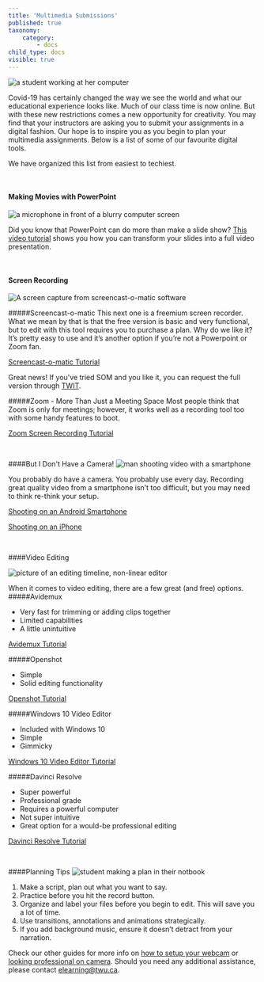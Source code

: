 ```yaml
---
title: 'Multimedia Submissions'
published: true
taxonomy:
    category:
        - docs
child_type: docs
visible: true
---
```

![a student working at her computer](multimedia.jpg  "multimedia" )

Covid-19 has certainly changed the way we see the world and what our educational experience looks like. Much of our class time is now online. But with these new restrictions comes a new opportunity for creativity. You may find that your instructors are asking you to submit your assignments in a digital fashion.  Our hope is to inspire you as you begin to plan your multimedia assignments. Below is a list of some of our favourite digital tools.

We have organized this list from easiest to techiest.

<p>&nbsp;</p>   

#### Making Movies with PowerPoint
![a microphone in front of a blurry computer screen](powerpoint.jpg "PowerPoint")

Did you know that PowerPoint can do more than make a slide show?  [This video tutorial](https://youtu.be/D8JV3w4TOVw)  shows you how you can transform your slides into a full video presentation.

<p>&nbsp;</p>

#### Screen Recording
![A screen capture from screencast-o-matic software](screencast-o-matic.jpg "PowerPoint")

#####Screencast-o-matic
This next one is a freemium screen recorder.  What we mean by that is that the free version is basic and very functional, but to edit with this tool requires you to purchase a plan.  Why do we like it?  It’s pretty easy to use and it’s another option if you’re not a Powerpoint or Zoom fan.

[Screencast-o-matic Tutorial](https://screencast-o-matic.com/tutorial/welcome-to-screencast-o-matic)

Great news! If you've tried SOM and  you like it, you can request the full version through [TWIT](https://trinitywestern.teamdynamix.com/TDClient/1904/Portal/KB/ArticleDet?ID=16267).

#####Zoom - More Than Just a Meeting Space
Most people think that Zoom is only for meetings; however, it works well as a recording tool too with some handy features to boot.  

[Zoom Screen Recording Tutorial](https://youtu.be/yii4M5204SE)

<p>&nbsp;</p>   

####But I Don't Have a Camera!
![man shooting video with a smartphone](phone.jpg  "multimedia" )

You probably do have a camera. You probably use every day. Recording great quality video from a smartphone isn’t too difficult, but you may need to think re-think your setup.

[Shooting on an Android Smartphone](https://youtu.be/8YiwBsTQ_c0)

[Shooting on an iPhone](https://youtu.be/Co21Gw7zqNY)

<p>&nbsp;</p>

####Video Editing

![picture of an editing timeline, non-linear editor](editing.jpg)

When it comes to video editing, there are a few great (and free) options.
#####Avidemux
* Very fast for trimming or adding clips together
* Limited capabilities
* A little unintuitive

[Avidemux Tutorial](https://web.microsoftstream.com/video/3cb88467-895c-4ab9-8e43-47b171714d48)

#####Openshot
* Simple
* Solid editing functionality

[Openshot Tutorial](https://youtu.be/TeKRsMO_6Rw)

#####Windows 10 Video Editor
* Included with Windows 10
* Simple
* Gimmicky

[Windows 10 Video Editor Tutorial](https://youtu.be/t6yQwLuoO3w)

#####Davinci Resolve
* Super powerful
* Professional grade
* Requires a powerful computer
* Not super intuitive
* Great option for a would-be professional editing

[Davinci Resolve Tutorial](https://youtu.be/63Ln33O4p4c)

<p>&nbsp;</p>

####Planning Tips
![student making a plan in their notbook](planning.jpg)
1. Make a script, plan out what you want to say.
2. Practice before you hit the record button.
3. Organize and label your files before you begin to edit. This will save you a lot of time.
4. Use transitions, annotations and animations strategically.
5. If you add background music, ensure it doesn’t detract from your narration.


Check our other guides for more info on [how to setup your webcam](https://create.twu.ca/help/online-learning-on-ramp/quick-start-guides/video) or [looking professional on camera](https://create.twu.ca/help/online-learning-on-ramp/quick-start-guides/on-screen). Should you need any additional assistance, please contact [elearning@twu.ca](mailto:elearning@twu.ca).
